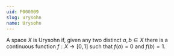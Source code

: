 ```yaml
---
uid: P000009
slug: urysohn
name: Urysohn
---
```

A space $X$ is Urysohn if, given any two distinct $a,b \in X$ there is a continuous function $f:X \rightarrow [0,1]$ such that $f(a) = 0$ and $f(b)=1$.

